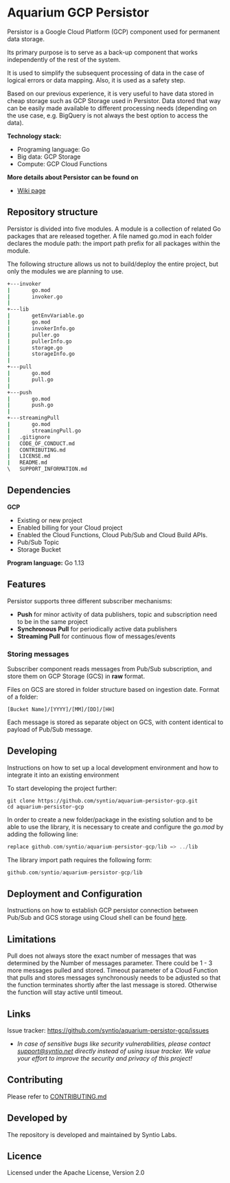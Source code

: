 # Aquarium GCP Persistor


Persistor is a Google Cloud Platform (GCP) component used for permanent data storage.

Its primary purpose is to serve as a back-up component that works independently of the rest of the system.

It is used to simplify the subsequent processing of data in the case of logical errors or data mapping. Also, it is used as a safety step.

Based on our previous experience, it is very useful to have data stored in cheap storage such as GCP Storage used in Persistor. Data stored that way can be easily made available to different processing needs (depending on the use case, e.g. BigQuery is not always the best option to access the data).


**Technology stack:**
 - Programing language: Go
 - Big data: GCP Storage
 - Compute: GCP Cloud Functions


**More details about Persistor can be found on**
- [Wiki page](../../../wiki)

 
## Repository structure

 Persistor is divided into five modules. A module is a collection of related Go packages that are released together. A file named go.mod in each folder declares the module path: the import path prefix for all packages within the module.

 
The following structure allows us not to build/deploy the entire project, but only the modules we are planning to use.

 

```bash
+---invoker
|       go.mod
|       invoker.go
|
+---lib
|       getEnvVariable.go
|       go.mod
|       invokerInfo.go
|       puller.go
|       pullerInfo.go
|       storage.go
|       storageInfo.go
|
+---pull
|       go.mod
|       pull.go
|
+---push
|       go.mod
|       push.go
|
+---streamingPull
|       go.mod
|       streamingPull.go
|   .gitignore
|   CODE_OF_CONDUCT.md
|   CONTRIBUTING.md
|   LICENSE.md
|   README.md
\   SUPPORT_INFORMATION.md
```

## Dependencies

**GCP**

- Existing or new project 
- Enabled billing for your Cloud project
- Enabled the Cloud Functions, Cloud Pub/Sub and Cloud Build APIs.
- Pub/Sub Topic
- Storage Bucket

**Program language:** Go 1.13

 
## Features


Persistor supports three different subscriber mechanisms:

  - **Push** for minor activity of data publishers, topic and subscription need to be in the same project
  - **Synchronous Pull** for periodically active data publishers
  - **Streaming Pull** for continuous flow of messages/events


### Storing messages

Subscriber component reads messages from Pub/Sub subscription, and store them on GCP Storage (GCS) in **raw** format. 

Files on GCS are stored in folder structure based on ingestion date. Format of a folder: 

`[Bucket Name]/[YYYY]/[MM]/[DD]/[HH]`

Each message is stored as separate object on GCS, with content identical to payload of Pub/Sub message.

## Developing


Instructions on how to set up a local development environment and how to integrate it into an existing environment

To start developing the project further:

```shell
git clone https://github.com/syntio/aquarium-persistor-gcp.git
cd aquarium-persistor-gcp
```

In order to create a new folder/package in the existing solution and to be able to use the library, it is necessary to create and configure the *go.mod* by adding the following line:


```go
replace github.com/syntio/aquarium-persistor-gcp/lib => ../lib
```

The library import path requires the following form:

```go
github.com/syntio/aquarium-persistor-gcp/lib
```

## Deployment and Configuration


Instructions on how to establish GCP persistor connection between Pub/Sub and GCS storage using Cloud shell can be found [here](../../../wiki/Deployment-via-gcloud-shell).

## Limitations

Pull does not always store the exact number of messages that was determined by the Number of messages parameter. There could be 1 - 3 more messages pulled and stored.
Timeout parameter of a Cloud Function that pulls and stores messages synchronously needs to be adjusted so that the function terminates shortly after the last message is stored. Otherwise the function will stay active until timeout.


## Links
 
Issue tracker: https://github.com/syntio/aquarium-persistor-gcp/issues
- *In case of sensitive bugs like security vulnerabilities, please contact  support@syntio.net directly instead of using issue tracker. We value your effort to improve the security and privacy of this project!*


## Contributing
Please refer to [CONTRIBUTING.md](./CONTRIBUTING.md)

## Developed by

The repository is developed and maintained by Syntio Labs.

## Licence 
Licensed under the Apache License, Version 2.0
